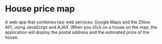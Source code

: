 # House price map

A web app that combines two web services: Google Maps and the Zillow API, using JavaScript and AJAX. When you click on a house on the map, the application will display the postal address and the estimated price of the house.

